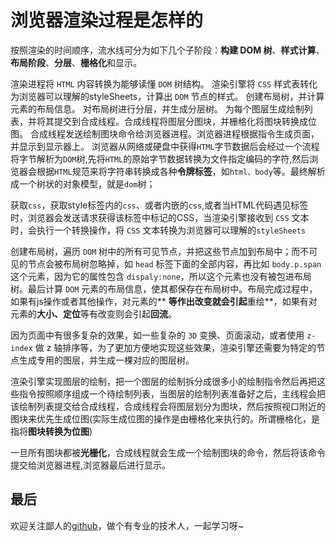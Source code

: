 # 浏览器渲染过程是怎样的

按照渲染的时间顺序，流水线可分为如下几个子阶段：**构建 DOM 树**、**样式计算**、**布局阶段**、**分层**、**栅格化**和显示。

渲染进程将 `HTML` 内容转换为能够读懂 `DOM` 树结构。
渲染引擎将 `CSS` 样式表转化为浏览器可以理解的styleSheets，计算出 `DOM` 节点的样式。
创建布局树，并计算元素的布局信息。
对布局树进行分层，并生成分层树。
为每个图层生成绘制列表，并将其提交到合成线程。合成线程将图层分图块，并栅格化将图块转换成位图。
合成线程发送绘制图块命令给浏览器进程。浏览器进程根据指令生成页面，并显示到显示器上。
浏览器从网络或硬盘中获得`HTML`字节数据后会经过一个流程将字节解析为`DOM`树,先将`HTML`的原始字节数据转换为文件指定编码的字符,然后浏览器会根据`HTML`规范来将字符串转换成各种**令牌标签**，如`html、body`等。最终解析成一个树状的对象模型，就是`dom`树；

获取`css`，获取style标签内的`css`、或者内嵌的`css`,或者当HTML代码遇见标签时，浏览器会发送请求获得该标签中标记的CSS，当渲染引擎接收到 `CSS` 文本时，会执行一个转换操作，将 `CSS` 文本转换为浏览器可以理解的`styleSheets`

创建布局树，遍历 `DOM` 树中的所有可见节点，并把这些节点加到布局中；而不可见的节点会被布局树忽略掉，如 `head` 标签下面的全部内容，再比如 `body.p.span` 这个元素，因为它的属性包含 `dispaly:none`，所以这个元素也没有被包进布局树。最后计算 `DOM` 元素的布局信息，使其都保存在布局树中。布局完成过程中，如果有js操作或者其他操作，对元素的** **等作出改变就会引起**重绘**，如果有对元素的**大小、定位**等有改变则会引起**回流**。

因为页面中有很多复杂的效果，如一些复杂的 `3D` 变换、页面滚动，或者使用 `z-index` 做 z 轴排序等，为了更加方便地实现这些效果，渲染引擎还需要为特定的节点生成专用的图层，并生成一棵对应的图层树。

渲染引擎实现图层的绘制，把一个图层的绘制拆分成很多小的绘制指令然后再把这些指令按照顺序组成一个待绘制列表，当图层的绘制列表准备好之后，主线程会把该绘制列表提交给合成线程，合成线程会将图层划分为图块，然后按照视口附近的图块来优先生成位图(实际生成位图的操作是由栅格化来执行的。所谓栅格化，是指将**图块转换为位图**)

一旦所有图块都被**光栅化**，合成线程就会生成一个绘制图块的命令，然后将该命令提交给浏览器进程,浏览器最后进行显示。
 
## 最后

欢迎关注鄙人的[github](https://github.com/GolderBrother)，做个有专业的技术人，一起学习呀~
 
 <comment/> 
 